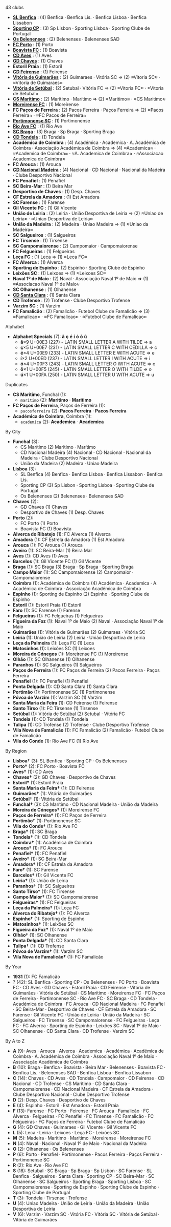 43 clubs

- [**SL Benfica**](https://en.wikipedia.org/wiki/S.L._Benfica) : (4) Benfica · Benfica Lis. · Benfica Lisboa · Benfica Lissabon
- [**Sporting CP**](https://en.wikipedia.org/wiki/Sporting_CP) : (3) Sp Lisbon · Sporting Lisboa · Sporting Clube de Portugal
- [**Os Belenenses**](https://en.wikipedia.org/wiki/Belenenses_SAD) : (2) Belenenses · Belenenses SAD
- [**FC Porto**](https://en.wikipedia.org/wiki/FC_Porto) : (1) Porto
- [**Boavista FC**](https://en.wikipedia.org/wiki/Boavista_F.C.) : (1) Boavista
- [**CD Aves**](https://en.wikipedia.org/wiki/C.D._Aves) : (1) Aves
- [**GD Chaves**](https://en.wikipedia.org/wiki/G.D._Chaves) : (1) Chaves
- **Estoril Praia** : (1) Estoril
- [**CD Feirense**](https://en.wikipedia.org/wiki/C.D._Feirense) : (1) Feirense
- [**Vitória de Guimarães**](https://en.wikipedia.org/wiki/Vitória_S.C.) : (2) Guimaraes · Vitória SC ⇒ (2) ≈Vitoria SC≈ · ≈Vitoria de Guimaraes≈
- [**Vitória de Setúbal**](https://en.wikipedia.org/wiki/Vitória_F.C.) : (2) Setubal · Vitória FC ⇒ (2) ≈Vitoria FC≈ · ≈Vitoria de Setubal≈
- [**CS Marítimo**](https://en.wikipedia.org/wiki/C.S._Marítimo) : (2) Maritimo · Marítimo ⇒ (2) ≈Maritimo≈ · ≈CS Maritimo≈
- [**Moreirense FC**](https://en.wikipedia.org/wiki/Moreirense_F.C.) : (1) Moreirense
- **FC Paços de Ferreira** : (2) Pacos Ferreira · Paços Ferreira ⇒ (2) ≈Pacos Ferreira≈ · ≈FC Pacos de Ferreira≈
- [**Portimonense SC**](https://en.wikipedia.org/wiki/Portimonense_S.C.) : (1) Portimonense
- [**Rio Ave FC**](https://en.wikipedia.org/wiki/Rio_Ave_F.C.) : (1) Rio Ave
- [**SC Braga**](https://en.wikipedia.org/wiki/S.C._Braga) : (3) Braga · Sp Braga · Sporting Braga
- [**CD Tondela**](https://en.wikipedia.org/wiki/C.D._Tondela) : (1) Tondela
- **Académica de Coimbra** : (4) Académica · Academica · A. Académica de Coimbra · Associação Académica de Coimbra ⇒ (4) ≈Academica≈ · ≈Academica de Coimbra≈ · ≈A. Academica de Coimbra≈ · ≈Associacao Academica de Coimbra≈
- **FC Arouca** : (1) Arouca
- [**CD Nacional Madeira**](https://en.wikipedia.org/wiki/C.D._Nacional) : (4) Nacional · CD Nacional · Nacional da Madeira · Clube Desportivo Nacional
- **FC Penafiel** : (1) Penafiel
- **SC Beira-Mar** : (1) Beira Mar
- **Desportivo de Chaves** : (1) Desp. Chaves
- **CF Estrela da Amadora** : (1) Est Amadora
- **SC Farense** : (1) Farense
- **Gil Vicente FC** : (1) Gil Vicente
- **União de Leiria** : (2) Leiria · União Desportiva de Leiria ⇒ (2) ≈Uniao de Leiria≈ · ≈Uniao Desportiva de Leiria≈
- **União da Madeira** : (2) Madeira · Uniao Madeira ⇒ (1) ≈Uniao da Madeira≈
- **SC Salgueiros** : (1) Salgueiros
- **FC Tirsense** : (1) Tirsense
- **SC Campomaiorense** : (2) Campomaior · Campomaiorense
- **FC Felgueiras** : (1) Felgueiras
- **Leça FC** : (1) Leca ⇒ (1) ≈Leca FC≈
- **FC Alverca** : (1) Alverca
- **Sporting de Espinho** : (2) Espinho · Sporting Clube de Espinho
- **Leixões SC** : (1) Leixoes ⇒ (1) ≈Leixoes SC≈
- **Naval 1º de Maio** : (2) Naval · Associação Naval 1º de Maio ⇒ (1) ≈Associacao Naval 1º de Maio≈
- **SC Olhanense** : (1) Olhanense
- [**CD Santa Clara**](https://en.wikipedia.org/wiki/C.D._Santa_Clara) : (1) Santa Clara
- **CD Trofense** : (2) Trofense · Clube Desportivo Trofense
- **Varzim SC** : (1) Varzim
- **FC Famalicão** : (2) Famalicão · Futebol Clube de Famalicão ⇒ (3) ≈Famalicao≈ · ≈FC Famalicao≈ · ≈Futebol Clube de Famalicao≈




Alphabet

- **Alphabet Specials** (7):  **ã**  **ç**  **é**  **í**  **ó**  **õ**  **ú** 
  - **ã**×9 U+00E3 (227) - LATIN SMALL LETTER A WITH TILDE ⇒ a
  - **ç**×5 U+00E7 (231) - LATIN SMALL LETTER C WITH CEDILLA ⇒ c
  - **é**×4 U+00E9 (233) - LATIN SMALL LETTER E WITH ACUTE ⇒ e
  - **í**×2 U+00ED (237) - LATIN SMALL LETTER I WITH ACUTE ⇒ i
  - **ó**×4 U+00F3 (243) - LATIN SMALL LETTER O WITH ACUTE ⇒ o
  - **õ**×1 U+00F5 (245) - LATIN SMALL LETTER O WITH TILDE ⇒ o
  - **ú**×1 U+00FA (250) - LATIN SMALL LETTER U WITH ACUTE ⇒ u




Duplicates

- **CS Marítimo**, Funchal (1):
  - `maritimo` (2): **Maritimo** · **Maritimo**
- **FC Paços de Ferreira**, Paços de Ferreira (1):
  - `pacosferreira` (2): **Pacos Ferreira** · **Pacos Ferreira**
- **Académica de Coimbra**, Coimbra (1):
  - `academica` (2): **Academica** · **Academica**




By City

- **Funchal** (3): 
  - CS Marítimo  (2) Maritimo · Marítimo
  - CD Nacional Madeira  (4) Nacional · CD Nacional · Nacional da Madeira · Clube Desportivo Nacional
  - União da Madeira  (2) Madeira · Uniao Madeira
- **Lisboa** (3): 
  - SL Benfica  (4) Benfica · Benfica Lisboa · Benfica Lissabon · Benfica Lis.
  - Sporting CP  (3) Sp Lisbon · Sporting Lisboa · Sporting Clube de Portugal
  - Os Belenenses  (2) Belenenses · Belenenses SAD
- **Chaves** (2): 
  - GD Chaves  (1) Chaves
  - Desportivo de Chaves  (1) Desp. Chaves
- **Porto** (2): 
  - FC Porto  (1) Porto
  - Boavista FC  (1) Boavista
- **Alverca do Ribatejo** (1): FC Alverca  (1) Alverca
- **Amadora** (1): CF Estrela da Amadora  (1) Est Amadora
- **Arouca** (1): FC Arouca  (1) Arouca
- **Aveiro** (1): SC Beira-Mar  (1) Beira Mar
- **Aves** (1): CD Aves  (1) Aves
- **Barcelos** (1): Gil Vicente FC  (1) Gil Vicente
- **Braga** (1): SC Braga  (3) Braga · Sp Braga · Sporting Braga
- **Campo Maior** (1): SC Campomaiorense  (2) Campomaior · Campomaiorense
- **Coimbra** (1): Académica de Coimbra  (4) Académica · Academica · A. Académica de Coimbra · Associação Académica de Coimbra
- **Espinho** (1): Sporting de Espinho  (2) Espinho · Sporting Clube de Espinho
- **Estoril** (1): Estoril Praia  (1) Estoril
- **Faro** (1): SC Farense  (1) Farense
- **Felgueiras** (1): FC Felgueiras  (1) Felgueiras
- **Figueira da Foz** (1): Naval 1º de Maio  (2) Naval · Associação Naval 1º de Maio
- **Guimarães** (1): Vitória de Guimarães  (2) Guimaraes · Vitória SC
- **Leiria** (1): União de Leiria  (2) Leiria · União Desportiva de Leiria
- **Leça da Palmeira** (1): Leça FC  (1) Leca
- **Matosinhos** (1): Leixões SC  (1) Leixoes
- **Moreira de Cónegos** (1): Moreirense FC  (1) Moreirense
- **Olhão** (1): SC Olhanense  (1) Olhanense
- **Paranhos** (1): SC Salgueiros  (1) Salgueiros
- **Paços de Ferreira** (1): FC Paços de Ferreira  (2) Pacos Ferreira · Paços Ferreira
- **Penafiel** (1): FC Penafiel  (1) Penafiel
- **Ponta Delgada** (1): CD Santa Clara  (1) Santa Clara
- **Portimão** (1): Portimonense SC  (1) Portimonense
- **Póvoa de Varzim** (1): Varzim SC  (1) Varzim
- **Santa Maria da Feira** (1): CD Feirense  (1) Feirense
- **Santo Tirso** (1): FC Tirsense  (1) Tirsense
- **Setúbal** (1): Vitória de Setúbal  (2) Setubal · Vitória FC
- **Tondela** (1): CD Tondela  (1) Tondela
- **Tulipa** (1): CD Trofense  (2) Trofense · Clube Desportivo Trofense
- **Vila Nova de Famalicão** (1): FC Famalicão  (2) Famalicão · Futebol Clube de Famalicão
- **Vila do Conde** (1): Rio Ave FC  (1) Rio Ave




By Region

- **Lisboa†** (3):   SL Benfica · Sporting CP · Os Belenenses
- **Porto†** (2):   FC Porto · Boavista FC
- **Aves†** (1):   CD Aves
- **Chaves†** (2):   GD Chaves · Desportivo de Chaves
- **Estoril†** (1):   Estoril Praia
- **Santa Maria da Feira†** (1):   CD Feirense
- **Guimarães†** (1):   Vitória de Guimarães
- **Setúbal†** (1):   Vitória de Setúbal
- **Funchal†** (3):   CS Marítimo · CD Nacional Madeira · União da Madeira
- **Moreira de Cónegos†** (1):   Moreirense FC
- **Paços de Ferreira†** (1):   FC Paços de Ferreira
- **Portimão†** (1):   Portimonense SC
- **Vila do Conde†** (1):   Rio Ave FC
- **Braga†** (1):   SC Braga
- **Tondela†** (1):   CD Tondela
- **Coimbra†** (1):   Académica de Coimbra
- **Arouca†** (1):   FC Arouca
- **Penafiel†** (1):   FC Penafiel
- **Aveiro†** (1):   SC Beira-Mar
- **Amadora†** (1):   CF Estrela da Amadora
- **Faro†** (1):   SC Farense
- **Barcelos†** (1):   Gil Vicente FC
- **Leiria†** (1):   União de Leiria
- **Paranhos†** (1):   SC Salgueiros
- **Santo Tirso†** (1):   FC Tirsense
- **Campo Maior†** (1):   SC Campomaiorense
- **Felgueiras†** (1):   FC Felgueiras
- **Leça da Palmeira†** (1):   Leça FC
- **Alverca do Ribatejo†** (1):   FC Alverca
- **Espinho†** (1):   Sporting de Espinho
- **Matosinhos†** (1):   Leixões SC
- **Figueira da Foz†** (1):   Naval 1º de Maio
- **Olhão†** (1):   SC Olhanense
- **Ponta Delgada†** (1):   CD Santa Clara
- **Tulipa†** (1):   CD Trofense
- **Póvoa de Varzim†** (1):   Varzim SC
- **Vila Nova de Famalicão†** (1):   FC Famalicão




By Year

- **1931** (1):   FC Famalicão
- ? (42):   SL Benfica · Sporting CP · Os Belenenses · FC Porto · Boavista FC · CD Aves · GD Chaves · Estoril Praia · CD Feirense · Vitória de Guimarães · Vitória de Setúbal · CS Marítimo · Moreirense FC · FC Paços de Ferreira · Portimonense SC · Rio Ave FC · SC Braga · CD Tondela · Académica de Coimbra · FC Arouca · CD Nacional Madeira · FC Penafiel · SC Beira-Mar · Desportivo de Chaves · CF Estrela da Amadora · SC Farense · Gil Vicente FC · União de Leiria · União da Madeira · SC Salgueiros · FC Tirsense · SC Campomaiorense · FC Felgueiras · Leça FC · FC Alverca · Sporting de Espinho · Leixões SC · Naval 1º de Maio · SC Olhanense · CD Santa Clara · CD Trofense · Varzim SC






By A to Z

- **A** (9): Aves · Arouca · Alverca · Academica · Académica · Académica de Coimbra · A. Académica de Coimbra · Associação Naval 1º de Maio · Associação Académica de Coimbra
- **B** (10): Braga · Benfica · Boavista · Beira Mar · Belenenses · Boavista FC · Benfica Lis. · Belenenses SAD · Benfica Lisboa · Benfica Lissabon
- **C** (14): Chaves · CD Aves · CD Tondela · Campomaior · CD Feirense · CD Nacional · CD Trofense · CS Marítimo · CD Santa Clara · Campomaiorense · CD Nacional Madeira · CF Estrela da Amadora · Clube Desportivo Nacional · Clube Desportivo Trofense
- **D** (2): Desp. Chaves · Desportivo de Chaves
- **E** (4): Espinho · Estoril · Est Amadora · Estoril Praia
- **F** (13): Farense · FC Porto · Feirense · FC Arouca · Famalicão · FC Alverca · Felgueiras · FC Penafiel · FC Tirsense · FC Famalicão · FC Felgueiras · FC Paços de Ferreira · Futebol Clube de Famalicão
- **G** (4): GD Chaves · Guimaraes · Gil Vicente · Gil Vicente FC
- **L** (5): Leca · Leiria · Leixoes · Leça FC · Leixões SC
- **M** (5): Madeira · Maritimo · Marítimo · Moreirense · Moreirense FC
- **N** (4): Naval · Nacional · Naval 1º de Maio · Nacional da Madeira
- **O** (2): Olhanense · Os Belenenses
- **P** (6): Porto · Penafiel · Portimonense · Pacos Ferreira · Paços Ferreira · Portimonense SC
- **R** (2): Rio Ave · Rio Ave FC
- **S** (18): Setubal · SC Braga · Sp Braga · Sp Lisbon · SC Farense · SL Benfica · Salgueiros · Santa Clara · Sporting CP · SC Beira-Mar · SC Olhanense · SC Salgueiros · Sporting Braga · Sporting Lisboa · SC Campomaiorense · Sporting de Espinho · Sporting Clube de Espinho · Sporting Clube de Portugal
- **T** (3): Tondela · Tirsense · Trofense
- **U** (4): Uniao Madeira · União de Leiria · União da Madeira · União Desportiva de Leiria
- **V** (6): Varzim · Varzim SC · Vitória FC · Vitória SC · Vitória de Setúbal · Vitória de Guimarães




